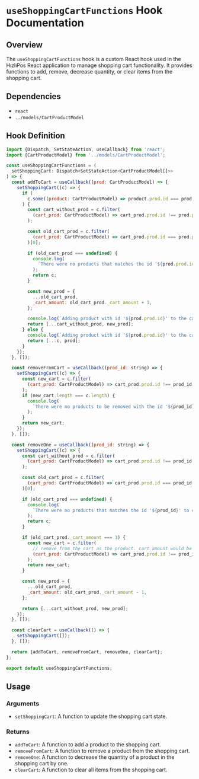 # `useShoppingCartFunctions` Hook Documentation

## Overview

The `useShoppingCartFunctions` hook is a custom React hook used in the HızlıPos React application to manage shopping cart functionality. It provides functions to add, remove, decrease quantity, or clear items from the shopping cart.

## Dependencies

- `react`
- `../models/CartProductModel`

## Hook Definition

```js
import {Dispatch, SetStateAction, useCallback} from 'react';
import {CartProductModel} from '../models/CartProductModel';

const useShoppingCartFunctions = (
  setShoppingCart: Dispatch<SetStateAction<CartProductModel[]>>
) => {
  const addToCart = useCallback((prod: CartProductModel) => {
    setShoppingCart((c) => {
      if (
        c.some((product: CartProductModel) => product.prod.id === prod.prod.id)
      ) {
        const cart_without_prod = c.filter(
          (cart_prod: CartProductModel) => cart_prod.prod.id !== prod.prod.id
        );

        const old_cart_prod = c.filter(
          (cart_prod: CartProductModel) => cart_prod.prod.id === prod.prod.id
        )[0];

        if (old_cart_prod === undefined) {
          console.log(
            `There were no products that matches the id '${prod.prod.id}' to call 'addToCart' on.`
          );
          return c;
        }

        const new_prod = {
          ...old_cart_prod,
          _cart_amount: old_cart_prod._cart_amount + 1,
        };

        console.log(`Adding product with id '${prod.prod.id}' to the cart.`);
        return [...cart_without_prod, new_prod];
      } else {
        console.log(`Adding product with id '${prod.prod.id}' to the cart.`);
        return [...c, prod];
      }
    });
  }, []);

  const removeFromCart = useCallback((prod_id: string) => {
    setShoppingCart((c) => {
      const new_cart = c.filter(
        (cart_prod: CartProductModel) => cart_prod.prod.id !== prod_id
      );
      if (new_cart.length === c.length) {
        console.log(
          `There were no products to be removed with the id '${prod_id}'.`
        );
      }
      return new_cart;
    });
  }, []);

  const removeOne = useCallback((prod_id: string) => {
    setShoppingCart((c) => {
      const cart_without_prod = c.filter(
        (cart_prod: CartProductModel) => cart_prod.prod.id !== prod_id
      );

      const old_cart_prod = c.filter(
        (cart_prod: CartProductModel) => cart_prod.prod.id === prod_id
      )[0];

      if (old_cart_prod === undefined) {
        console.log(
          `There were no products that matches the id '${prod_id}' to call 'removeOne' on.`
        );
        return c;
      }

      if (old_cart_prod._cart_amount === 1) {
        const new_cart = c.filter(
          // remove from the cart as the product._cart_amount would be 0
          (cart_prod: CartProductModel) => cart_prod.prod.id !== prod_id
        );
        return new_cart;
      }

      const new_prod = {
        ...old_cart_prod,
        _cart_amount: old_cart_prod._cart_amount - 1,
      };

      return [...cart_without_prod, new_prod];
    });
  }, []);

  const clearCart = useCallback(() => {
    setShoppingCart([]);
  }, []);

  return {addToCart, removeFromCart, removeOne, clearCart};
};

export default useShoppingCartFunctions;
```

## Usage

### Arguments

- `setShoppingCart`: A function to update the shopping cart state.

### Returns

- `addToCart`: A function to add a product to the shopping cart.
- `removeFromCart`: A function to remove a product from the shopping cart.
- `removeOne`: A function to decrease the quantity of a product in the shopping cart by one.
- `clearCart`: A function to clear all items from the shopping cart.
